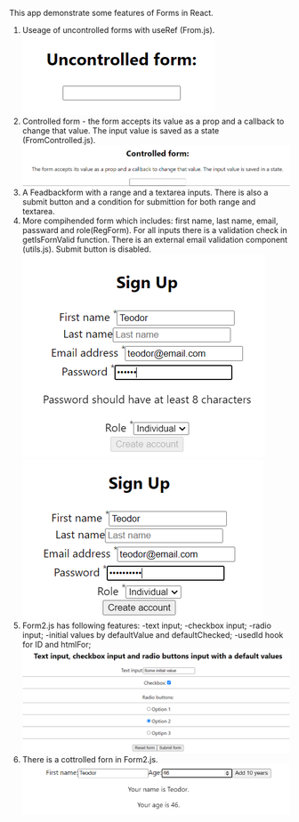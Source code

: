 This app demonstrate some features of Forms in React.
1. Useage of uncontrolled forms with useRef (From.js).![Alt text](image.png)
2. Controlled form - the form accepts its value as a prop and a callback to change that value. The input value is saved as a state (FromControlled.js).![Alt text](image-1.png)
3. A Feadbackform with a range and a textarea inputs. There is also a submit button and a condition for submittion for both range and textarea.
4. More compihended form which includes: first name, last name, email, passward and role(RegForm). For all inputs there is a validation check in getIsFornValid function. There is an external email validation component (utils.js). Submit button is disabled.![Alt text](image-2.png)![Alt text](image-3.png)
5. Form2.js has following features: 
    -text input;
    -checkbox input;
    -radio input;
    -initial values by defaultValue and defaultChecked;
    -usedId hook for ID and htmlFor;
    ![Alt text](image-5.png)
6. There is a cottrolled forn in Form2.js.![Alt text](image-4.png)
